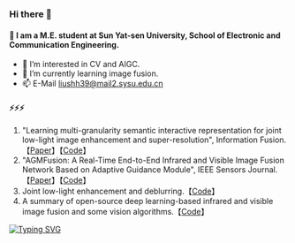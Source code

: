 ### Hi there 👋
#### 💬 I am a M.E. student at Sun Yat-sen University, School of Electronic and Communication Engineering.
- 👀 I’m interested in CV and AIGC.
- 🌱 I’m currently learning image fusion.
- 📫 E-Mail liushh39@mail2.sysu.edu.cn

#### ⚡⚡⚡
1. "Learning multi-granularity semantic interactive representation for joint low-light image enhancement and super-resolution", Information Fusion. 【[Paper](https://www.sciencedirect.com/science/article/pii/S1566253524002458)】【[Code](https://github.com/liushh39/MSIRNet)】
2. "AGMFusion: A Real-Time End-to-End Infrared and Visible Image Fusion Network Based on Adaptive Guidance Module", IEEE Sensors Journal. 【[Paper](https://ieeexplore.ieee.org/document/10605610)】【[Code](https://github.com/liushh39/AGMFusion)】
3. Joint low-light enhancement and deblurring.【[Code](https://github.com/liushh39/I-E)】
4. A summary of open-source deep learning-based infrared and visible image fusion and some vision algorithms.【[Code](https://github.com/liushh39/IVIF-Code-Interpretation)】


<a href="https://git.io/typing-svg"><img src="https://readme-typing-svg.herokuapp.com?font=Fira+Code&pause=1000&color=1EF7F0&random=false&width=435&lines=Nice+to+meet+you" alt="Typing SVG" /></a>
<!--
**liushh39/liushh39** is a ✨ _special_ ✨ repository because its `README.md` (this file) appears on your GitHub profile.

Here are some ideas to get you started:

- 🔭 I’m currently working on ...
- 🌱 I’m currently learning ...
- 👯 I’m looking to collaborate on ...
- 🤔 I’m looking for help with ...
- 💬 Ask me about ...
- 📫 How to reach me: ...
- 😄 Pronouns: ...
- ⚡ Fun fact: ...
-->
